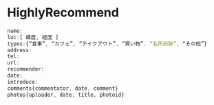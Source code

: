 # HighlyRecommend


```javascript
name:
loc:[ 緯度, 経度 ]
types:{“食事”, “カフェ”, “テイクアウト”, “買い物”. “名所旧跡”, “その他”}
address:
tel:
url:
recommender:
date:
introduce:
comments{commentator, date, comment}
photos{uploader, date, title, photoid}
```

